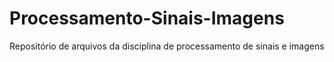 # Processamento-Sinais-Imagens
Repositório de arquivos da disciplina de processamento de sinais e imagens
